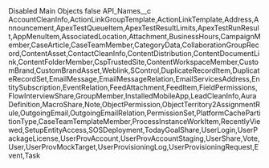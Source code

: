 <?xml version="1.0" encoding="UTF-8"?>
<CustomMetadata xmlns="http://soap.sforce.com/2006/04/metadata" xmlns:xsi="http://www.w3.org/2001/XMLSchema-instance" xmlns:xsd="http://www.w3.org/2001/XMLSchema">
    <label>Disabled Main Objects</label>
    <protected>false</protected>
    <values>
        <field>API_Names__c</field>
        <value xsi:type="xsd:string">AccountCleanInfo,ActionLinkGroupTemplate,ActionLinkTemplate,Address,Announcement,ApexTestQueueItem,ApexTestResultLimits,ApexTestRunResult,AppMenuItem,AssociatedLocation,Attachment,BusinessHours,CampaignMember,CaseArticle,CaseTeamMember,CategoryData,CollaborationGroupRecord,ContentAsset,ContactCleanInfo,ContentDistribution,ContentDocumentLink,ContentFolderMember,CspTrustedSite,ContentWorkspaceMember,CustomBrand,CustomBrandAsset,Weblink,SControl,DuplicateRecordItem,DuplicateRecordSet,EmailMessage,EmailMessageRelation,EmailServicesAddress,EntitySubscription,EventRelation,FeedAttachment,FeedItem,FieldPermissions,FlowInterviewShare,GroupMember,InstalledMobileApp,LeadCleanInfo,AuraDefinition,MacroShare,Note,ObjectPermission,ObjectTerritory2AssignmentRule,OutgoingEmail,OutgoingEmailRelation,PermissionSet,PlatformCachePartitionType,CaseTeamTemplateMember,ProcessInstanceWorkItem,RecentlyViewed,SetupEntityAccess,SOSDeployment,TodayGoalShare,UserLogin,UserPackageLicense,UserProvAccount,UserProvAccountStaging,UserShare,Vote,User,UserProvMockTarget,UserProvisioningLog,UserProvisioningRequest,Event,Task</value>
    </values>
</CustomMetadata>

